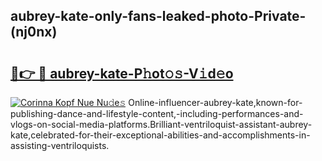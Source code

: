 ## aubrey-kate-only-fans​-leaked-photo​-Private-(nj0nx)


# <h2><a href="https://mediaupload.pro?title=aubrey-kate&ref=git">🔗👉 🔴 aubrey-kate-P𝚑ot𝚘𝚜-V𝚒d𝚎o</a></h2>

[![Corinna Kopf Nue Nu𝚍e𝚜](https://i.imgur.com/0qMVB7G.gif)](https://mediaupload.pro?title=aubrey-kate&ref=git)
Online-influencer-aubrey-kate,known-for-publishing-dance-and-lifestyle-content,-including-performances-and-vlogs-on-social-media-platforms.Brilliant-ventriloquist-assistant-aubrey-kate,celebrated-for-their-exceptional-abilities-and-accomplishments-in-assisting-ventriloquists.  